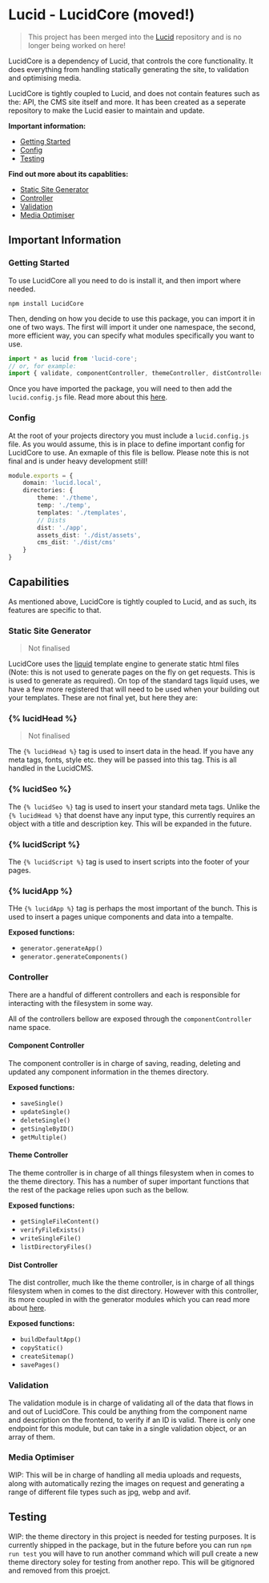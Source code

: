 # Lucid - LucidCore (moved!)
> This project has been merged into the [Lucid](https://github.com/WillYallop/Lucid) repository and is no longer being worked on here!

LucidCore is a dependency of Lucid, that controls the core functionality. It does everything from handling statically generating the site, to validation and optimising media. 

LucidCore is tightly coupled to Lucid, and does not contain features such as the: API, the CMS site itself and more. It has been created as a seperate repository to make the Lucid easier to maintain and update. 

**Important information:**
- [Getting Started](#getting-started)
- [Config](#config)
- [Testing](#testing)

**Find out more about its capablities:**
- [Static Site Generator](#static-site-generator)
- [Controller](#controller)
- [Validation](#validation)
- [Media Optimiser](#media-optimiser)

## Important Information

### Getting Started

To use LucidCore all you need to do is install it, and then import where needed.

```
npm install LucidCore
```

Then, dending on how you decide to use this package, you can import it in one of two ways. The first will import it under one namespace, the second, more efficient way, you can specify what modules specifically you want to use. 

```typescript
import * as lucid from 'lucid-core';
// or, for example:
import { validate, componentController, themeController, distController, generateApp } from 'lucid-core';
```

Once you have imported the package, you will need to then add the ```lucid.config.js``` file. Read more about this [here](#config).

### Config

At the root of your projects directory you must include a ``` lucid.config.js ``` file. As you would assume, this is in place to define important config for LucidCore to use. An exmaple of this file is bellow. Please note this is not final and is under heavy development still!

```typescript
module.exports = {
    domain: 'lucid.local',
    directories: {
        theme: './theme',
        temp: './temp',
        templates: './templates',
        // Dists 
        dist: './app',
        assets_dist: './dist/assets',
        cms_dist: './dist/cms'
    }
}
```




## Capabilities

As mentioned above, LucidCore is tightly coupled to Lucid, and as such, its features are specific to that.

### Static Site Generator

> Not finalised

LucidCore uses the [liquid](https://liquidjs.com/index.html) template engine to generate static html files (Note: this is not used to generate pages on the fly on get requests. This is is used to generate as required). On top of the standard tags liquid uses, we have a few more registered that will need to be used when your building out your templates. These are not final yet, but here they are:

### {% lucidHead %}

> Not finalised

The ```{% lucidHead %}``` tag is used to insert data in the head. If you have any meta tags, fonts, style etc. they will be passed into this tag. This is all handled in the LucidCMS.

### {% lucidSeo %}

The ```{% lucidSeo %}``` tag is used to insert your standard meta tags. Unlike the ```{% lucidHead %}``` that doenst have any input type, this currently requires an object with a title and description key. This will be expanded in the future.

### {% lucidScript %}

The ```{% lucidScript %}``` tag is used to insert scripts into the footer of your pages. 

### {% lucidApp %}

THe ```{% lucidApp %}``` tag is perhaps the most important of the bunch. This is used to insert a pages unique components and data into a tempalte.

**Exposed functions:**
- ``` generator.generateApp() ```
- ``` generator.generateComponents() ```


### Controller

There are a handful of different controllers and each is responsible for interacting with the filesystem in some way.

All of the controllers bellow are exposed through the ``` componentController ``` name space.

#### Component Controller

The component controller is in charge of saving, reading, deleting and updated any component information in the themes directory.

**Exposed functions:**
- ``` saveSingle() ```
- ``` updateSingle() ```
- ``` deleteSingle() ```
- ``` getSingleByID() ```
- ``` getMultiple() ```

#### Theme Controller

The theme controller is in charge of all things filesystem when in comes to the theme directory. This has a number of super important functions that the rest of the package relies upon such as the bellow.

**Exposed functions:**
- ``` getSingleFileContent() ```
- ``` verifyFileExists() ```
- ``` writeSingleFile() ```
- ``` listDirectoryFiles() ```

#### Dist Controller

The dist controller, much like the theme controller, is in charge of all things filesystem when in comes to the dist directory. However with this controller, its more coupled in with the generator modules which you can read more about [here](#static-site-generator).

**Exposed functions:**
- ``` buildDefaultApp() ```
- ``` copyStatic() ```
- ``` createSitemap() ```
- ``` savePages() ```


### Validation

The validation module is in charge of validating all of the data that flows in and out of LucidCore. This could be anything from the component name and description on the frontend, to verify if an ID is valid. There is only one endpoint for this module, but can take in a single validation object, or an array of them.


### Media Optimiser

WIP: This will be in charge of handling all media uploads and requests, along with automatically rezing the images on request and generating a range of different file types such as jpg, webp and avif.



## Testing

WIP: the theme directory in this project is needed for testing purposes. It is currently shipped in the package, but in the future before you can run ```npm run test``` you will have to run another command which will pull create a new theme directory soley for testing from another repo. This will be gitignored and removed from this proejct.